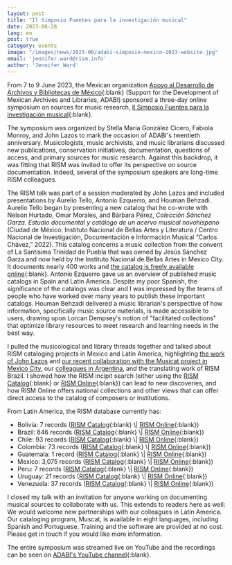 ```yaml
---
layout: post
title: "Il Simposio Fuentes para la investigación musical"
date: 2023-06-28
lang: en
post: true
category: events
image: "/images/news/2023-06/adabi-simposio-mexico-2023-website.jpg"
email: 'jennifer.ward@rism.info'  
author: 'Jennifer Ward'  
---
```


From 7 to 9 June 2023, the Mexican organization [Apoyo al Desarrollo de Archivos y Bibliotecas de México](https://adabi.pages.fahho.mx/){:blank}  (Support for the Development of Mexican Archives and Libraries, ADABI) sponsored a three-day online symposium on sources for music research, [Il Simposio Fuentes para la investigación musical](https://adabi.pages.fahho.mx/ii-simposio-fuentes-para-la-investigacion-musical/#gsc.tab=0){:blank}.  

The symposium was organized by Stella María González Cicero, Fabiola Monroy, and John Lazos to mark the occasion of ADABI's twentieth anniversary. Musicologists, music archivists, and music librarians discussed new publications, conservation initiatives, documentation, questions of access, and primary sources for music research. Against this backdrop, it was fitting that RISM was invited to offer its perspective on source documentation. Indeed, several of the symposium speakers are long-time RISM colleagues.  

The RISM talk was part of a session moderated by John Lazos and included presentations by Aurelio Tello, Antonio Ezquerro, and Houman Behzadi. Aurelio Tello began by presenting a new catalog that he co-wrote with Nelson Hurtado, Omar Morales, and Bárbara Pérez, _Colección Sánchez Garza. Estudio documental y catálogo de un acervo musical novohispano_ (Ciudad de México: Instituto Nacional de Bellas Artes y Literatura / Centro Nacional de Investigación, Documentación e Información Musical “Carlos Chávez,” 2022). This catalog concerns a music collection from the convent of La Santísima Trinidad de Puebla that was owned by Jesús Sánchez Garza and now held by the Instituto Nacional de Bellas Artes in Mexico City. It documents nearly 400 works and [the catalog is freely available online](http://hdl.handle.net/11271/2892){:blank}. Antonio Ezquerro gave us an overview of published music catalogs in Spain and Latin America. Despite my poor Spanish, the significance of the catalogs was clear and I was impressed by the teams of people who have worked over many years to publish these important catalogs. Houman Behzadi delivered a music librarian's perspective of how information, specifically music source materials, is made accessible to users, drawing upon Lorcan Dempsey's notion of "facilitated collections" that optimize library resources to meet research and learning needs in the best way.  

I pulled the musicological and library threads together and talked about RISM cataloging projects in Mexico and Latin America, highlighting [the work of John Lazos](/working-groups/mexico/home.html) and [our recent collaboration with the Musicat project in Mexico City](/publications/rism-lectures/musical-sources-mexico.html), our [colleagues in Argentina](/events/2019/06/03/taller-de-muscat-en-c%C3%B3rdoba-argentina-muscat.html), and the translating work of RISM Brazil. I showed how the RISM incipit search (either using the [RISM Catalog](https://opac.rism.info/metaopac/start.do?View=rism&SearchType=2&Language=en){:blank} or [RISM Online](https://rism.online/?mode=incipits){:blank}) can lead to new discoveries, and how RISM Online offers national collections and other views that can offer direct access to the catalog of composers or institutions.  

From Latin America, the RISM database currently has:
- Bolivia: 7 records ([RISM Catalog](https://opac.rism.info/search?View=rism&siglum=BOL-*){:blank} \| [RISM Online](https://rism.online/?mode=sources&nc=BOL){:blank})    
- Brazil: 646 records ([RISM Catalog](https://opac.rism.info/search?View=rism&siglum=BR-*){:blank} \| [RISM Online](https://rism.online/?mode=sources&nc=BR){:blank})  
- Chile: 93 records ([RISM Catalog](https://opac.rism.info/search?View=rism&siglum=RCH-*){:blank} \| [RISM Online](https://rism.online/?mode=sources&nc=RCH){:blank})  
- Colombia: 73 records ([RISM Catalog](https://opac.rism.info/search?View=rism&siglum=CO-*){:blank} \| [RISM Online](https://rism.online/?mode=sources&nc=CO){:blank})  
- Guatemala: 1 record ([RISM Catalog](https://opac.rism.info/search?View=rism&siglum=GCA-*){:blank} \| [RISM Online](https://rism.online/?mode=sources&nc=GCA){:blank})  
- Mexico: 3,075 records ([RISM Catalog](https://opac.rism.info/search?View=rism&siglum=MEX-*){:blank} \| [RISM Online](https://rism.online/?mode=sources&nc=MEX){:blank})  
- Peru: 7 records ([RISM Catalog](https://opac.rism.info/search?View=rism&siglum=PE-*){:blank} \| [RISM Online](https://rism.online/?mode=sources&nc=PE){:blank})  
- Uruguay: 21 records ([RISM Catalog](https://opac.rism.info/search?View=rism&siglum=ROU-*){:blank} \| [RISM Online](https://rism.online/?mode=sources&nc=ROU){:blank})  
- Venezuela: 37 records ([RISM Catalog](https://opac.rism.info/search?View=rism&siglum=VE-*){:blank} \| [RISM Online](https://rism.online/?mode=sources&nc=VE){:blank})  

I closed my talk with an invitation for anyone working on documenting musical sources to collaborate with us. This extends to readers here as well: We would welcome new partnerships with our colleagues in Latin America. Our cataloging program, Muscat, is available in eight languages, including Spanish and Portuguese. Training and the software are provided at no cost. Please get in touch if you would like more information.  

The entire symposium was streamed live on YouTube and the recordings can be seen on [ADABI's YouTube channel](https://www.youtube.com/playlist?list=PLsGQ5qURwhQASm7eRPyL-SSbJ5esnIwCX){:blank}.
